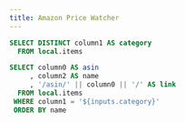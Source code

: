 ```yaml
---
title: Amazon Price Watcher
---
```


```sql categories
SELECT DISTINCT column1 AS category
  FROM local.items
```

<Dropdown
  data={categories}
  name=category
  value=category
/>

```sql items
SELECT column0 AS asin
     , column2 AS name
     , '/asin/' || column0 || '/' AS link
  FROM local.items
 WHERE column1 = '${inputs.category}'
 ORDER BY name
```

<DataTable data={items} search=true link=link openInNewTab=true rows=50>
  <Column id=asin />
  <Column id=name />
</DataTable>
